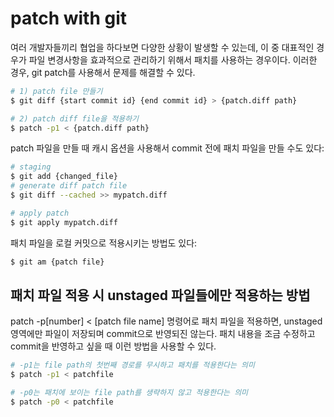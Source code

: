 # patch with git

여러 개발자들끼리 협업을 하다보면 다양한 상황이 발생할 수 있는데, 이 중 대표적인 경우가 파일 변경사항을 효과적으로 관리하기 위해서 패치를 사용하는 경우이다.
이러한 경우, git patch를 사용해서 문제를 해결할 수 있다.

```bash
# 1) patch file 만들기
$ git diff {start commit id} {end commit id} > {patch.diff path}

# 2) patch diff file을 적용하기
$ patch -p1 < {patch.diff path}
```

patch 파일을 만들 때 캐시 옵션을 사용해서 commit 전에 패치 파일을 만들 수도 있다:

```bash
# staging
$ git add {changed_file}
# generate diff patch file
$ git diff --cached >> mypatch.diff

# apply patch
$ git apply mypatch.diff
```

패치 파일을 로컬 커밋으로 적용시키는 방법도 있다:

```bash
$ git am {patch file}
```

## 패치 파일 적용 시 unstaged 파일들에만 적용하는 방법

patch -p[number] < [patch file name] 명령어로 패치 파일을 적용하면, unstaged 영역에만 파일이 저장되며 commit으로 반영되진 않는다.
패치 내용을 조금 수정하고 commit을 반영하고 싶을 때 이런 방법을 사용할 수 있다.

```bash
# -p1는 file path의 첫번째 경로를 무시하고 패치를 적용한다는 의미
$ patch -p1 < patchfile

# -p0는 패치에 보이는 file path를 생략하지 않고 적용한다는 의미
$ patch -p0 < patchfile
```
